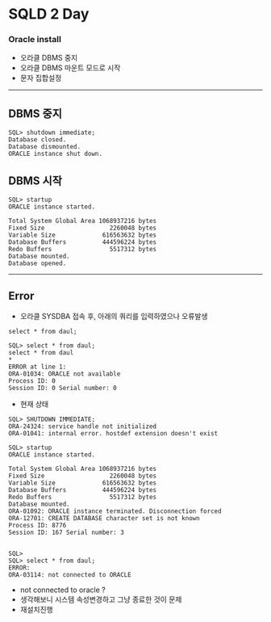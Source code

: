 # SQLD 2 Day

### Oracle install
- 오라클 DBMS 중지
- 오라클 DBMS 마운트 모드로 시작
- 문자 집합설정
---
## DBMS 중지
```
SQL> shutdown immediate;
Database closed.
Database dismounted.
ORACLE instance shut down.
```
## DBMS 시작
```
SQL> startup
ORACLE instance started.

Total System Global Area 1068937216 bytes
Fixed Size                  2260048 bytes
Variable Size             616563632 bytes
Database Buffers          444596224 bytes
Redo Buffers                5517312 bytes
Database mounted.
Database opened.
```

--- 
## Error
- 오라클 SYSDBA 접속 후, 아래의 쿼리를 입력하였으나 오류발생

```
select * from daul;
```
```
SQL> select * from daul;
select * from daul
*
ERROR at line 1:
ORA-01034: ORACLE not available
Process ID: 0
Session ID: 0 Serial number: 0
```

 - 현재 상태
 ```
 SQL> SHUTDOWN IMMEDIATE;
ORA-24324: service handle not initialized
ORA-01041: internal error. hostdef extension doesn't exist
```
```
SQL> startup
ORACLE instance started.

Total System Global Area 1068937216 bytes
Fixed Size                  2260048 bytes
Variable Size             616563632 bytes
Database Buffers          444596224 bytes
Redo Buffers                5517312 bytes
Database mounted.
ORA-01092: ORACLE instance terminated. Disconnection forced
ORA-12701: CREATE DATABASE character set is not known
Process ID: 8776
Session ID: 167 Serial number: 3


SQL>
SQL> select * from daul;
ERROR:
ORA-03114: not connected to ORACLE
```
- not connected to oracle ?
- 생각해보니 시스템 속성변경하고 그냥 종료한 것이 문제
- 재설치진행